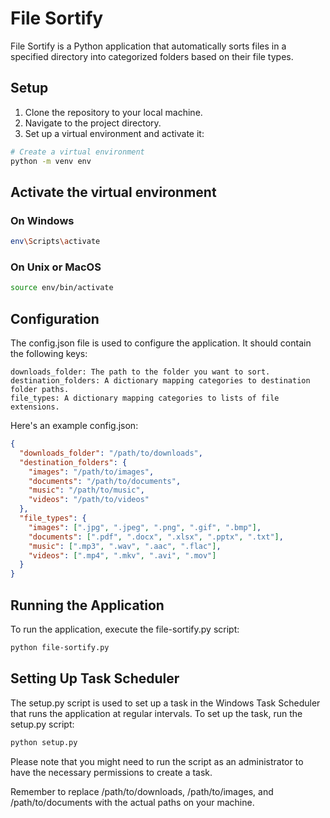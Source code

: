 # File Sortify

File Sortify is a Python application that automatically sorts files in a specified directory into categorized folders based on their file types.

## Setup

1. Clone the repository to your local machine.
2. Navigate to the project directory.
3. Set up a virtual environment and activate it:

```bash
# Create a virtual environment
python -m venv env
```

## Activate the virtual environment

### On Windows

```bash
env\Scripts\activate
```

### On Unix or MacOS

```bash
source env/bin/activate
```

## Configuration

The config.json file is used to configure the application. It should contain the following keys:

    downloads_folder: The path to the folder you want to sort.
    destination_folders: A dictionary mapping categories to destination folder paths.
    file_types: A dictionary mapping categories to lists of file extensions.

Here's an example config.json:

```json
{
  "downloads_folder": "/path/to/downloads",
  "destination_folders": {
    "images": "/path/to/images",
    "documents": "/path/to/documents",
    "music": "/path/to/music",
    "videos": "/path/to/videos"
  },
  "file_types": {
    "images": [".jpg", ".jpeg", ".png", ".gif", ".bmp"],
    "documents": [".pdf", ".docx", ".xlsx", ".pptx", ".txt"],
    "music": [".mp3", ".wav", ".aac", ".flac"],
    "videos": [".mp4", ".mkv", ".avi", ".mov"]
  }
}
```

## Running the Application

To run the application, execute the file-sortify.py script:

```bash
python file-sortify.py
```

## Setting Up Task Scheduler

The setup.py script is used to set up a task in the Windows Task Scheduler that runs the application at regular intervals. To set up the task, run the setup.py script:

```bash
python setup.py
```

Please note that you might need to run the script as an administrator to have the necessary permissions to create a task.

Remember to replace /path/to/downloads, /path/to/images, and /path/to/documents with the actual paths on your machine.
